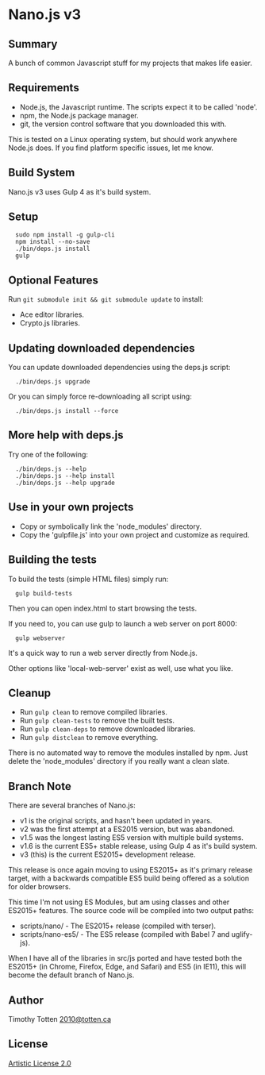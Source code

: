 # Nano.js v3

## Summary

A bunch of common Javascript stuff for my projects that makes life easier.

## Requirements

* Node.js, the Javascript runtime. The scripts expect it to be called 'node'.
* npm, the Node.js package manager.
* git, the version control software that you downloaded this with.

This is tested on a Linux operating system, but should work anywhere Node.js does. If you find platform specific issues, let me know.

## Build System

Nano.js v3 uses Gulp 4 as it's build system.

## Setup

```
  sudo npm install -g gulp-cli
  npm install --no-save
  ./bin/deps.js install
  gulp
```

## Optional Features

Run `git submodule init && git submodule update` to install:

* Ace editor libraries.
* Crypto.js libraries.

## Updating downloaded dependencies

You can update downloaded dependencies using the deps.js script:

```
  ./bin/deps.js upgrade
```

Or you can simply force re-downloading all script using:

```
  ./bin/deps.js install --force
```

## More help with deps.js

Try one of the following:

```
  ./bin/deps.js --help
  ./bin/deps.js --help install
  ./bin/deps.js --help upgrade
```

## Use in your own projects

* Copy or symbolically link the 'node_modules' directory.
* Copy the 'gulpfile.js' into your own project and customize as required.

## Building the tests

To build the tests (simple HTML files) simply run:

```
  gulp build-tests
```

Then you can open index.html to start browsing the tests.

If you need to, you can use gulp to launch a web server on port 8000:

```
  gulp webserver
```

It's a quick way to run a web server directly from Node.js.

Other options like 'local-web-server' exist as well, use what you like.

## Cleanup

* Run `gulp clean` to remove compiled libraries.
* Run `gulp clean-tests` to remove the built tests.
* Run `gulp clean-deps` to remove downloaded libraries.
* Run `gulp distclean` to remove everything.

There is no automated way to remove the modules installed by npm.
Just delete the 'node_modules' directory if you really want a clean slate.

## Branch Note

There are several branches of Nano.js:

* v1 is the original scripts, and hasn't been updated in years.
* v2 was the first attempt at a ES2015 version, but was abandoned.
* v1.5 was the longest lasting ES5 version with multiple build systems.
* v1.6 is the current ES5+ stable release, using Gulp 4 as it's build system.
* v3 (this) is the current ES2015+ development release.

This release is once again moving to using ES2015+ as it's primary release
target, with a backwards compatible ES5 build being offered as a solution for
older browsers.

This time I'm not using ES Modules, but am using classes and other ES2015+
features. The source code will be compiled into two output paths:

* scripts/nano/ - The ES2015+ release (compiled with terser).
* scripts/nano-es5/ - The ES5 release (compiled with Babel 7 and uglify-js).

When I have all of the libraries in src/js ported and have tested both the
ES2015+ (in Chrome, Firefox, Edge, and Safari) and ES5 (in IE11), this will
become the default branch of Nano.js.

## Author

Timothy Totten <2010@totten.ca>

## License

[Artistic License 2.0](http://www.perlfoundation.org/artistic_license_2_0)

